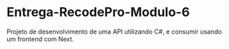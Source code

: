 # Entrega-RecodePro-Modulo-6
Projeto de desenvolvimento de uma API utilizando C#, e consumir usando um frontend com Next.
